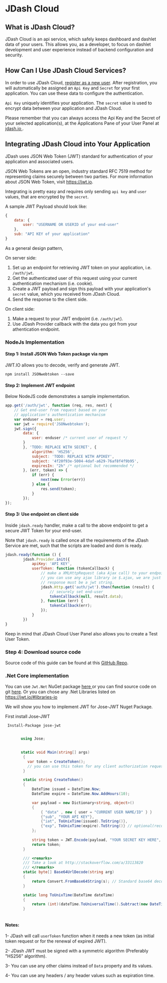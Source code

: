 # JDash Cloud

## What is JDash Cloud?
JDash Cloud is an api service, which safely keeps dashboard and dashlet data of your users. This allows you, as a developer, to focus on dashlet development and user experience instead of backend configuration and security.

## How Can I Use JDash Cloud Services?
In order to use JDash Cloud, <a href="https://app.jdash.io/#!/app/account/register" target="_blank">register as a new user</a>. After registration, you will automatically be assigned an ``Api Key`` and ``Secret`` for your first application. You can use these data to configure the authentication.

``Api Key`` uniquely identifies your application. The ``secret`` value is used to encrypt data between your application and JDash Cloud.

Please remember that you can always access the Api Key and the Secret of your selected application(s), at the Applications Pane of your User Panel at <a href="https://app.jdash.io" target="_blank">jdash.io </a>.

## Integrating JDash Cloud into Your Application
JDash uses JSON Web Token (JWT) standard for authentication of your application and associated users. 

JSON Web Tokens are an open, industry standard RFC 7519 method for representing claims securely between two parties. For more information about JSON Web Token, visit <a href="https://jwt.io" target="_blank">https://jwt.io</a>.

Integrating is pretty easy and requires only sending ``api key`` and ``user`` values, that are encrypted by the ``secret``. 

A sample JWT Payload should look like:
```javascript        
{
    data: {
        user: "USERNAME OR USERID of your end-user"
    },
    sub: "API KEY of your application"
}
```

As a general design pattern,

On server side:

1. Set up an endpoint for retrieving JWT token on your application, i.e. ``/auth/jwt``.
2. Get the authenticated user of this request using your current authentication mechanism (i.e. cookie).
3. Create a JWT payload and sign this payload with your application's ``secret`` value, which you received from JDash Cloud.
4. Send the response to the client side.

On client side:

1. Make a request to your JWT endpoint (i.e. ``/auth/jwt``).
2. Use JDash Provider callback with the data you got from your athentication endpoint.

### NodeJs Implementation

#### Step 1: Install JSON Web Token package via npm
JWT.IO allows you to decode, verify and generate JWT.

```no-highlight
npm install JSONwebtoken --save
```

#### Step 2: Implement JWT endpoint
Below NodeJS code demonstrates a sample implementation.

```javascript
app.get('/auth/jwt', function (req, res, next) {
    // Get end-user from request based on your 
    // application's authentication mechanism
    var enduser = req.user;
    var jwt = require('JSONwebtoken');
    jwt.sign({
        data: {
            user: enduser /* current user of request */
        }
        }, 'TODO: REPLACE WITH SECRET', {
            algorithm: 'HS256',
            subject: 'TODO: REPLACE WITH APIKEY',
            subject: '4f20f93e-5004-4daf-a629-76af8f4f9b95',
            expiresIn: "2h" /* optional but recommended */
        }, (err, token) => {
            if (err) {
                next(new Error(err))
            } else {
                res.send(token);
            }
        });
});
```
#### Step 3: Use endpoint on client side
Inside ``jdash.ready`` handler, make a call to the above endpoint to get a secure JWT Token for your end-user.

Note that ``jdash.ready`` is called once all the requirements of the JDash Service are met, such that the scripts are loaded and dom is ready.

```javascript
jdash.ready(function () {
        jdash.Provider.init({
            apiKey: 'API KEY',           
            userToken: function (tokenCallback) {
                // make a XMLHttpRequest (aka Ajax call) to your endpoint
                // you can use any ajax library ie $.ajax, we are just using axios
                // response must be a jwt string.
                jdash.Http.get('auth/jwt').then(function (result) {
                    // securely set end-user
                    tokenCallback(null, result.data);
                }, function (err) {
                    tokenCallback(err);
                });
            }
        })
}
```
Keep in mind that JDash Cloud User Panel also allows you to create a Test User Token.

### Step 4: Download source code
Source code of this guide can be found at this [GitHub Repo](https://github.com/aibrite/jdash-nodejs-cloud-tutorial).


### .Net Core implementation

You can use `Jwt.Net` NuGet package <a href="https://www.nuget.org/packages/jose-jwt/" target="_blank" > here </a> or you can find source code on git <a href="https://github.com/dvsekhvalnov/jose-jwt" target="_blank"> here</a>.  Or you can chose any .Net Libraries listed on <a href="https://jwt.io/#libraries-io">https://jwt.io/#libraries-io</a> 

We will show you how to implement JWT for Jose-JWT Nuget Package.

First install Jose-JWT 

     Install-Package jose-jwt


```csharp

       using Jose;

        
       static void Main(string[] args)
        {
          var token = CreateToken();
          // you can use this token for any client authorization request.
        }

        static string CreateToken()
        { 
            DateTime issued = DateTime.Now;
            DateTime expire = DateTime.Now.AddHours(10);

            var payload = new Dictionary<string, object>()
            {
                { "data" , new { user = "CURRENT USER NAME/ID" } }
                {"sub", "YOUR API KEY"},
                {"iat", ToUnixTime(issued).ToString()},
                {"exp", ToUnixTime(expire).ToString()} // optional(recommended)
            };
            
            string token = JWT.Encode(payload, "YOUR SECRET KEY HERE", JwsAlgorithm.HS256);
            return token;
        }

        /// <remarks>
        /// Take a look at http://stackoverflow.com/a/33113820
        /// </remarks>
        static byte[] Base64UrlDecode(string arg)
        { 
            return Convert.FromBase64String(s); // Standard base64 decoder
        }

        static long ToUnixTime(DateTime dateTime)
        {
            return (int)(dateTime.ToUniversalTime().Subtract(new DateTime(1970, 1, 1))).TotalSeconds;
        }
        
```



#### Notes:
1- JDash will call ``userToken`` function when it needs a new token (as initial token request or for the renewal of expired JWT).

2- JDash JWT must be signed with a symmetric algorithm (Preferably "HS256" algorithm). 

3- You can use any other claims instead of ``Data`` property and its values.

4- You can use any headers / any header values such as expiration time. 



